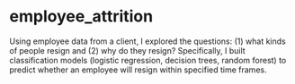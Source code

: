 # employee_attrition
Using employee data from a client, I explored the questions: (1) what kinds of people resign and (2) why do they resign? Specifically, I built classification models (logistic regression, decision trees, random forest) to predict whether an employee will resign within specified time frames.
